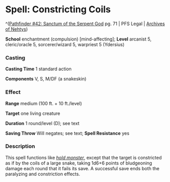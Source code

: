 # Spell: Constricting Coils

^([Pathfinder #42: Sanctum of the Serpent God][ss-constricting-coils] pg. 71 | PFS Legal | [Archives of Nehtys][sn-constricting-coils])

**School** enchantment (compulsion) [mind-affecting]; **Level** arcanist 5, cleric/oracle 5, sorcerer/wizard 5, warpriest 5 (Ydersius)

### Casting

**Casting Time** 1 standard action  

**Components** V, S, M/DF (a snakeskin)

### Effect

**Range** medium (100 ft. + 10 ft./level)  

**Target** one living creature  

**Duration** 1 round/level (D); see text  

**Saving Throw** Will negates; see text; **Spell Resistance** yes

### Description

This spell functions like _[hold monster]_, except that the target is constricted as if by the coils of a large snake, taking 1d6+6 points of bludgeoning damage each round that it fails its save. A successful save ends both the paralyzing and constriction effects.

[ss-constricting-coils]: http://paizo.com/store/games/rolep
[sn-constricting-coils]: http://www.archivesofnethys.com/SpellDisplay.aspx?ItemName=Constricting%20Coils
[hold monster]: http://www.archivesofnethys.com/SpellDisplay.aspx?ItemName=hold%20monster